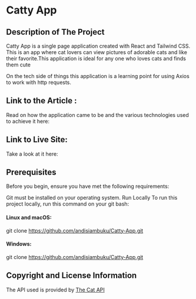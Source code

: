 # Catty App

## Description of The Project
Catty App is a single page application created with React and Tailwind CSS. This is an app where cat lovers can view pictures of adorable cats and like their favorite.This application is ideal for any one who loves cats and finds them cute


On the tech side of things this application is a learning point for using Axios to work with http requests.

## Link to the Article :
Read on how the application came to be and the various technologies used to achieve it here: <Coming Soon>
 
## Link to Live Site:
Take a look at it here: <Coming Soon>


## Prerequisites
Before you begin, ensure you have met the following requirements:

Git must be installed on your operating system.
Run Locally
To run this project locally, run this command on your git bash:

#### Linux and macOS:

git clone https://github.com/andisiambuku/Catty-App.git 

#### Windows:

git clone https://github.com/andisiambuku/Catty-App.git 

## Copyright and License Information
The API used is provided by [The Cat API](https://thecatapi.com)

